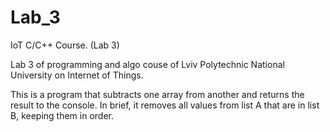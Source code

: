 # Lab_3
IoT C/C++ Course. (Lab 3)

Lab 3 of programming and algo couse of Lviv Polytechnic National University on Internet of Things.

This is a program that subtracts one array from another and returns the result to the console.
In brief, it removes all values from list A that are in list B, keeping them in order.
